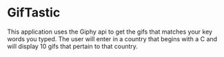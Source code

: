 # GifTastic
This application uses the Giphy api to get the gifs that matches your key words you typed.  The user will enter in a country that begins with a C and will display 10 gifs that pertain to that country.
